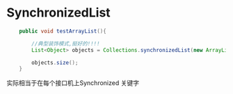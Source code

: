 # SynchronizedList

```java
    public void testArrayList(){

        //典型装饰模式,挺好的!!!!
        List<Object> objects = Collections.synchronizedList(new ArrayList<>());

        objects.size();
    }
```

实际相当于在每个接口机上Synchronized 关键字
